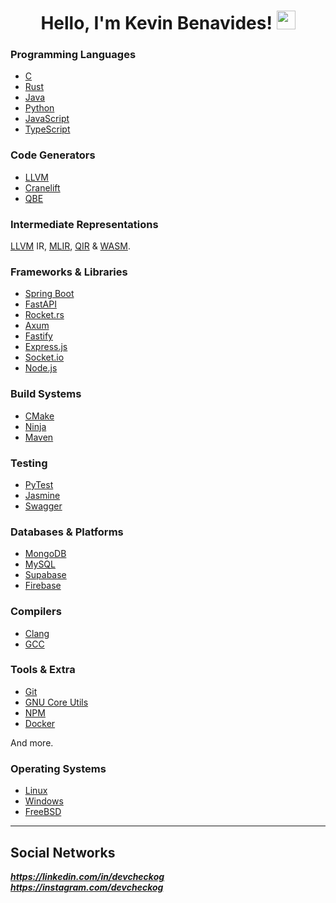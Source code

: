 <h1 align="center">
Hello, I'm Kevin Benavides!
	<a href="https://github.com/DevCheckOG" target="_self">
		<img src="https://media.giphy.com/media/hvRJCLFzcasrR4ia7z/giphy.gif" width="30">
	</a>
</h1>

### Programming Languages 

- [C](https://www.c-language.org/)
- [Rust](https://www.rust-lang.org/)
- [Java](https://openjdk.org/)
- [Python](https://www.python.org/)
- [JavaScript](https://v8.dev/)
- [TypeScript](https://www.typescriptlang.org/)

### Code Generators

- [LLVM](https://llvm.org/)
- [Cranelift](https://cranelift.dev/)
- [QBE](https://c9x.me/compile/)

### Intermediate Representations

[LLVM](https://llvm.org/) IR, [MLIR](https://mlir.llvm.org/), [QIR](https://qir-alliance.org/) & [WASM](https://webassembly.org/).

### Frameworks & Libraries

- [Spring Boot](https://spring.io/projects/spring-boot)
- [FastAPI](https://fastapi.tiangolo.com/)
- [Rocket.rs](https://rocket.rs/)
- [Axum](https://github.com/tokio-rs/axum)
- [Fastify](https://fastify.dev/)
- [Express.js](https://expressjs.com/)
- [Socket.io](https://socket.io/)
- [Node.js](https://nodejs.org)

### Build Systems

- [CMake](https://cmake.org/)
- [Ninja](https://ninja-build.org/)
- [Maven](https://maven.apache.org/)

### Testing

- [PyTest](https://docs.pytest.org/en/stable/)
- [Jasmine](https://jasmine.github.io/)
- [Swagger](https://swagger.io/)

### Databases & Platforms

- [MongoDB](https://www.mongodb.com/)
- [MySQL](https://mysql.com/)
- [Supabase](https://supabase.com/)
- [Firebase](https://firebase.google.com/)

### Compilers

- [Clang](https://clang.llvm.org/)
- [GCC](https://gcc.gnu.org/)

### Tools & Extra

- [Git](https://git-scm.com/)
- [GNU Core Utils](https://www.gnu.org/software/coreutils/)
- [NPM](https://www.npmjs.com/)
- [Docker](https://www.docker.com/)

And more.

### Operating Systems

- [Linux](https://www.linuxfoundation.org/)
- [Windows](https://www.microsoft.com/es-xl/windows/)
- [FreeBSD](https://www.freebsd.org/)

---------------

## Social Networks

__*https://linkedin.com/in/devcheckog*__ 
<br>
__*https://instagram.com/devcheckog*__
